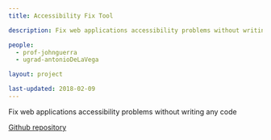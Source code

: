 ```yaml
---
title: Accessibility Fix Tool

description: Fix web applications accessibility problems without writing any code

people:
  - prof-johnguerra
  - ugrad-antonioDeLaVega

layout: project  

last-updated: 2018-02-09
---
```

Fix web applications accessibility problems without writing any code

[Github repository](https://github.com/adelavegaf/magically)